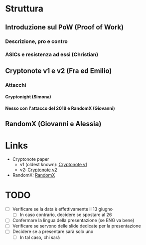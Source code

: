 # Struttura

## Introduzione sul PoW (Proof of Work)
### Descrizione, pro e contro
### ASICs e resistenza ad essi (Christian)

## Cryptonote v1 e v2 (Fra ed Emilio)
### Attacchi
#### Cryptonight (Simona)
#### Nesso con l'attacco del 2018 e RandomX (Giovanni)

## RandomX (Giovanni e Alessia)

# Links

- Cryptonote paper
  - v1 (oldest known): [Cryptonote v1](https://web.archive.org/web/20141007113547/https://cryptonote.org/whitepaper_v1.pdf)
  - v2: [Cryptonote v2](https://downloads.getmonero.org/whitepaper_annotated.pdf)
- RandomX: [RandomX](https://github.com/tevador/RandomX)

# TODO
- [ ] Verificare se la data è effettivamente il 13 giugno
    - [ ] In caso contrario, decidere se spostare al 26
- [ ] Confermare la lingua della presentazione (se ENG va bene)
- [ ] Verificare se servono delle slide dedicate per la presentazione
- [ ] Decidere se a presentare sarà solo uno
    - [ ] In tal caso, chi sarà
